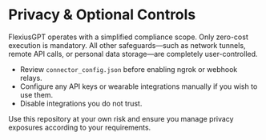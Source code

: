 # Privacy & Optional Controls

FlexiusGPT operates with a simplified compliance scope. Only zero-cost execution
is mandatory. All other safeguards—such as network tunnels, remote API calls, or
personal data storage—are completely user-controlled.

- Review `connector_config.json` before enabling ngrok or webhook relays.
- Configure any API keys or wearable integrations manually if you wish to use
them.
- Disable integrations you do not trust.

Use this repository at your own risk and ensure you manage privacy exposures
according to your requirements.
